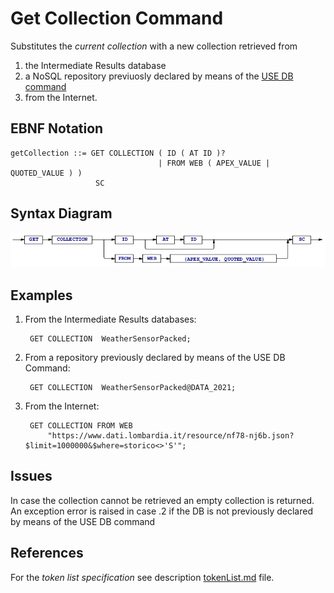 # Get Collection Command
Substitutes the *current collection* with a new collection retrieved from
 1. the Intermediate Results database
 2. a NoSQL repository previuosly declared by means of the [USE DB command](/languageSpecification/useDb.md)
 3. from the Internet.  



## EBNF Notation
    getCollection ::= GET COLLECTION ( ID ( AT ID )?  
                              	     | FROM WEB ( APEX_VALUE | QUOTED_VALUE ) )
                       SC 


## Syntax Diagram
![GetCollection Command Syntax!](/languageSpecification/assets/rules/getCollection.png "GET COLLECTION Syntax Diagram") 


## Examples
1. From the Intermediate Results databases:

        GET COLLECTION  WeatherSensorPacked;

2. From a repository previously declared by means of the USE DB Command:

        GET COLLECTION  WeatherSensorPacked@DATA_2021;

3. From the Internet:

        GET COLLECTION FROM WEB 
            "https://www.dati.lombardia.it/resource/nf78-nj6b.json?$limit=1000000&$where=storico<>'S'";


## Issues
In case the collection cannot be retrieved an empty collection is returned.  
An exception error is raised in case .2 if the DB is not previously declared by means of the USE DB command


## References
For the *token list specification* see description [tokenList.md](/languageSpecification/tokenList.md) file.

